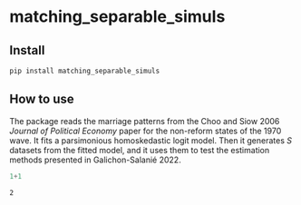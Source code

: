 matching_separable_simuls
================

<!-- WARNING: THIS FILE WAS AUTOGENERATED! DO NOT EDIT! -->

## Install

``` sh
pip install matching_separable_simuls
```

## How to use

The package reads the marriage patterns from the Choo and Siow 2006
*Journal of Political Economy* paper for the non-reform states of the
1970 wave. It fits a parsimonious homoskedastic logit model. Then it
generates $S$ datasets from the fitted model, and it uses them to test
the estimation methods presented in Galichon-Salanié 2022.

``` python
1+1
```

    2
